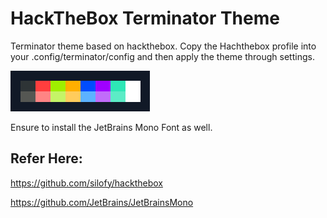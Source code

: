 # HackTheBox Terminator Theme
Terminator theme based on hackthebox. Copy the Hachthebox profile into your .config/terminator/config and then apply the theme through settings.

![Colors](https://raw.githubusercontent.com/InitRoot/HackTheBoxTerminatorTheme/master/image.png)

Ensure to install the JetBrains Mono Font as well.


## Refer Here:
https://github.com/silofy/hackthebox

https://github.com/JetBrains/JetBrainsMono
